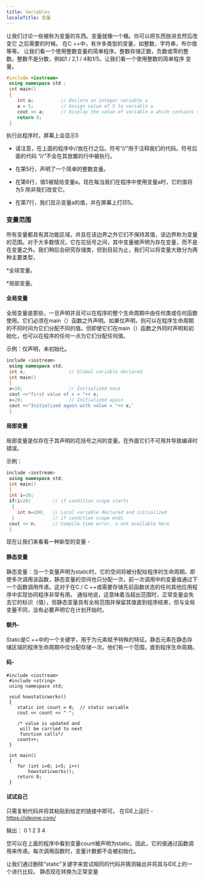 ```yaml
---
title: Variables
localeTitle: 变量
---
```

让我们讨论一些被称为变量的东西。变量就像一个桶。你可以把东西放进去然后改变它 之后需要的时候。 在C ++中，有许多类型的变量，如整数，字符串，布尔值等等。 让我们看一个使用整数变量的简单程序。整数存储正数，负数或零的整数。整数不是分数，例如1 / 2,1 / 4和1/5。让我们看一个使用整数的简单程序 变量。

```cpp
#include <iostream> 
 using namespace std ; 
 int main() 
 { 
    int a;          // Declare an integer variable a 
    a = 5;          // Assign value of 5 to variable a 
    cout << a;      // Display the value of variable a which contains 5 
    return 0; 
 } 
```

执行此程序时，屏幕上会显示5

*   请注意，在上面的程序中//放在行之后。符号“//”用于注释我们的代码。符号后面的代码 “//”不会在其放置的行中被执行。
    
*   在第5行，声明了一个简单的整数变量。
    
*   在第6行，值5被赋给变量a。现在每当我们在程序中使用变量a时，它的值将为5 除非我们改变它。
    
*   在第7行，我们显示变量a的值，并在屏幕上打印5。
    

### 变量范围

所有变量都具有其功能区域，并且在该边界之外它们不保持其值，该边界称为变量的范围。对于大多数情况，它在花括号之间，其中变量被声明为存在变量，而不是在变量之外。我们稍后会研究存储类，但到目前为止，我们可以将变量大致分为两种主要类型，

\*全球变量。

\*局部变量。

#### 全局变量

全局变量是那些，一旦声明并且可以在程序的整个生命周期中由任何类或任何函数使用。它们必须在main（）函数之外声明。如果仅声明，则可以在程序生命周期的不同时间为它们分配不同的值。但即使它们在main（）函数之外同时声明和初始化，也可以在程序的任何一点为它们分配任何值。

示例：仅声明，未初始化。

```cpp
include <iostream> 
 using namespace std; 
 int x;                // Global variable declared 
 int main() 
 { 
 x=10;                 // Initialized once 
 cout <<"first value of x = "<< x; 
 x=20;                 // Initialized again 
 cout <<"Initialized again with value = "<< x;` 
 } 
```

#### 局部变量

局部变量是仅存在于其声明的花括号之间的变量。在外面它们不可用并导致编译时错误。

示例：

```cpp
include <iostream> 
 using namespace std; 
 int main() 
 { 
 int i=10; 
 if(i<20)        // if condition scope starts 
  { 
    int n=100;   // Local variable declared and initialized 
  }              // if condition scope ends 
 cout << n;      // Compile time error, n not available here 
 } 
```

现在让我们来看看一种新型的变量 -

#### 静态变量

静态变量：当一个变量声明为static时，它的空间将被分配给程序的生命周期。即使多次调用该函数，静态变量的空间也只分配一次，前一次调用中的变量值通过下一个函数调用传递。这对于在C / C ++或需要存储先前函数状态的任何其他应用程序中实现协同程序非常有用。 通俗地说，这意味着当超出范围时，正常变量会失去它的标识（值），但静态变量具有全局范围并保留其值直到程序结束，但与全局变量不同，没有必要声明它在计划开始时。

#### 额外-

Static是C ++中的一个关键字，用于为元素赋予特殊的特征。静态元素在静态存储区域的程序生命周期中仅分配存储一次。他们有一个范围，直到程序生命周期。

#### 码-
```
#include <iostream> 
 #include <string> 
 using namespace std; 
 
 void howstaticworks() 
 { 
    static int count = 0;  // static variable 
    cout << count << " "; 
 
    /* value is updated and 
     will be carried to next 
     function calls*/ 
    count++; 
 } 
 
 int main() 
 { 
    for (int i=0; i<5; i++) 
        howstaticworks(); 
    return 0; 
 } 
```

#### 试试自己

只需复制代码并将其粘贴到给定的链接中即可。 在IDE上运行 - https://ideone.com/

输出： 0 1 2 3 4

您可以在上面的程序中看到变量count被声明为static。因此，它的值通过函数调用来传递。每次调用函数时，变量计数都不会被初始化。

让我们通过删除“static”关键字来尝试相同的代码并猜测输出并将其与IDE上的一个进行比较。 静态现在转换为正常变量